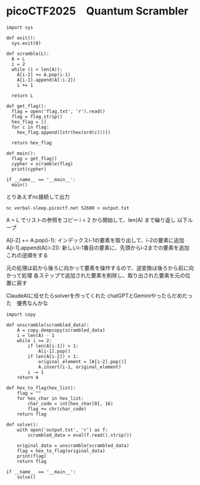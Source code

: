 # picoCTF2025　Quantum Scrambler

```
import sys

def exit():
  sys.exit(0)

def scramble(L):
  A = L
  i = 2
  while (i < len(A)):
    A[i-2] += A.pop(i-1)
    A[i-1].append(A[:i-2])
    i += 1
    
  return L

def get_flag():
  flag = open('flag.txt', 'r').read()
  flag = flag.strip()
  hex_flag = []
  for c in flag:
    hex_flag.append([str(hex(ord(c)))])

  return hex_flag

def main():
  flag = get_flag()
  cypher = scramble(flag)
  print(cypher)

if __name__ == '__main__':
  main()
```

とりあえずnc接続して出力
```
nc verbal-sleep.picoctf.net 52680 > output.txt
```
A = L でリストの参照をコピー
i = 2 から開始して、len(A) まで繰り返し
以下ループ

A[i-2] += A.pop(i-1): インデックスi-1の要素を取り出して、i-2の要素に追加
A[i-1].append(A[:i-2]): 新しいi-1番目の要素に、先頭からi-2までの要素を追加
これの逆順をする

元の処理は前から後ろに向かって要素を操作するので、逆変換は後ろから前に向かって処理
各ステップで追加された要素を削除し、取り出された要素を元の位置に戻す

ClaudeAIに任せたらsolverを作ってくれた
chatGPTとGeminiやったらだめだった　優秀なんかな
```
import copy

def unscramble(scrambled_data):
    A = copy.deepcopy(scrambled_data)
    i = len(A) - 1
    while i >= 2:
        if len(A[i-1]) > 1:
            A[i-1].pop()
        if len(A[i-2]) > 1:
            original_element = [A[i-2].pop()]
            A.insert(i-1, original_element)
        i -= 1
    return A

def hex_to_flag(hex_list):
    flag = ""
    for hex_char in hex_list:
        char_code = int(hex_char[0], 16)
        flag += chr(char_code)
    return flag

def solve():
    with open('output.txt', 'r') as f:
        scrambled_data = eval(f.read().strip())
    
    original_data = unscramble(scrambled_data)
    flag = hex_to_flag(original_data)
    print(flag)
    return flag

if __name__ == '__main__':
    solve()
```